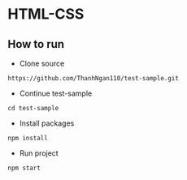 # HTML-CSS

## How to run
- Clone source
```
https://github.com/ThanhNgan110/test-sample.git
```
- Continue test-sample
```
cd test-sample
```
- Install packages
```
npm install
```
- Run project
```
npm start
```
  
